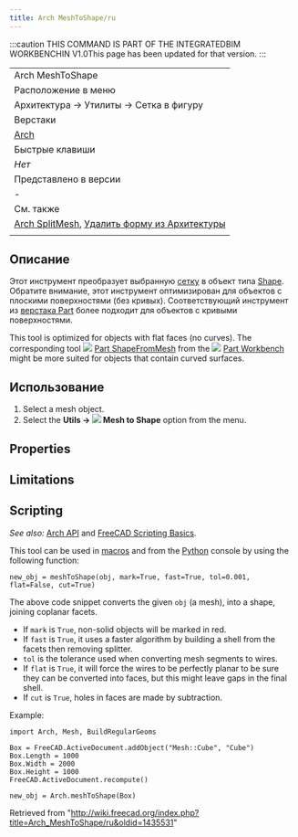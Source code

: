 ```yaml
---
title: Arch MeshToShape/ru
---
```

:::caution
THIS COMMAND IS PART OF THE INTEGRATEDBIM WORKBENCHIN V1.0This page has been updated for that version.
:::

|  |
| --- |
| Arch MeshToShape |
| Расположение в меню |
| Архитектура → Утилиты → Сетка в фигуру |
| Верстаки |
| [Arch](/Arch_Workbench/ru "Arch Workbench/ru") |
| Быстрые клавиши |
| *Нет* |
| Представлено в версии |
| - |
| См. также |
| [Arch SplitMesh](/Arch_SplitMesh/ru "Arch SplitMesh/ru"), [Удалить форму из Архитектуры](/Arch_RemoveShape/ru "Arch RemoveShape/ru") |
|  |

## Описание

Этот инструмент преобразует выбранную [сетку](/Mesh_Workbench/ru "Mesh Workbench/ru") в объект типа [Shape](/Part_Workbench/ru "Part Workbench/ru"). Обратите внимание, этот инструмент оптимизирован для объектов с плоскими поверхностями (без кривых). Соответствующий инструмент из [верстака Part](/Part_Workbench/ru "Part Workbench/ru") более подходит для объектов с кривыми поверхностями.

This tool is optimized for objects with flat faces (no curves). The corresponding tool ![](/images/Part_ShapeFromMesh.svg) [Part ShapeFromMesh](/Part_ShapeFromMesh "Part ShapeFromMesh") from the ![](/images/Workbench_Part.svg) [Part Workbench](/Part_Workbench "Part Workbench") might be more suited for objects that contain curved surfaces.

## Использование

1. Select a mesh object.
2. Select the **Utils → ![](/images/Arch_MeshToShape.svg) Mesh to Shape** option from the menu.

## Properties

## Limitations

## Scripting

*See also:* [Arch API](/Arch_API "Arch API") and [FreeCAD Scripting Basics](/FreeCAD_Scripting_Basics "FreeCAD Scripting Basics").

This tool can be used in [macros](/Macros "Macros") and from the [Python](/Python "Python") console by using the following function:

```
new_obj = meshToShape(obj, mark=True, fast=True, tol=0.001, flat=False, cut=True)

```

The above code snippet converts the given `obj` (a mesh), into a shape, joining coplanar facets.

* If `mark` is `True`, non-solid objects will be marked in red.
* If `fast` is `True`, it uses a faster algorithm by building a shell from the facets then removing splitter.
* `tol` is the tolerance used when converting mesh segments to wires.
* If `flat` is `True`, it will force the wires to be perfectly planar to be sure they can be converted into faces, but this might leave gaps in the final shell.
* If `cut` is `True`, holes in faces are made by subtraction.

Example:

```
import Arch, Mesh, BuildRegularGeoms

Box = FreeCAD.ActiveDocument.addObject("Mesh::Cube", "Cube")
Box.Length = 1000
Box.Width = 2000
Box.Height = 1000
FreeCAD.ActiveDocument.recompute()

new_obj = Arch.meshToShape(Box)

```

Retrieved from "<http://wiki.freecad.org/index.php?title=Arch_MeshToShape/ru&oldid=1435531>"